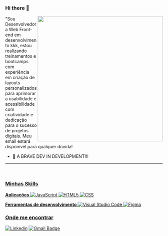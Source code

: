 ### Hi there 👋
<img src="https://raw.githubusercontent.com/MicaelliMedeiros/micaellimedeiros/master/image/computer-illustration.png" min-width="400px" max-width="400px" width="400px" align="right">

<p align="left"> 
  "Sou Desenvolvedora Web Front-end em desenvolvimento kkk, estou realizando treinamentos e bootcamps com experiência em criação de layouts personalizados para aprimorar a usabilidade e acessibilidade com criatividade e dedicação para o sucesso de projetos digitais.
  Meu email estará disponivel para qualquer dúvida!
</p>

- 🚀 A BRAVE DEV IN DEVELOPMENT!!!
---

<div align="center">
  <a href="https://github.com/anasenna01">
</div>
<div style="display: inline_block"><br>


<h3>Minhas Skills</h3>

**Aplicações**
![JavaScript](https://img.shields.io/badge/-JavaScript-333333?style=flat&logo=javascript)
![HTML5](https://img.shields.io/badge/-HTML5-333333?style=flat&logo=HTML5)
![CSS](https://img.shields.io/badge/-CSS-333333?style=flat&logo=CSS3&logoColor=1572B6)

**Ferramentas de desenvolvimento**
![Visual Studio Code](https://img.shields.io/badge/-Visual%20Studio%20Code-333333?style=flat&logo=visual-studio-code&logoColor=007ACC)
![Figma](https://img.shields.io/badge/-Figma-333333?style=flat&logo=figma&logoColor=007ACC)

<h3>Onde me encontrar</h3>

[![Linkedin](https://img.shields.io/badge/-username-blue?style=flat-square&logo=Linkedin&logoColor=white&link=www.linkedin.com/in/anapaula-freitas-de-senna-/)](www.linkedin.com/in/anapaula-freitas-de-senna-/)
[![Gmail Badge](https://img.shields.io/badge/-seuemail@email.com-006bed?style=flat-square&logo=Gmail&logoColor=white&link=mailto:ana_senna02@outlook.com)](mailto:ana_senna02@outlook.com)

</div>
